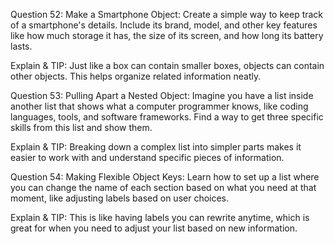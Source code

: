 Question 52: Make a Smartphone Object: Create a simple way to keep track of a smartphone's details. Include its brand, model, and other key features like how much storage it has, the size of its screen, and how long its battery lasts.

Explain & TIP: Just like a box can contain smaller boxes, objects can contain other objects. This helps organize related information neatly.

Question 53: Pulling Apart a Nested Object: Imagine you have a list inside another list that shows what a computer programmer knows, like coding languages, tools, and software frameworks. Find a way to get three specific skills from this list and show them.

Explain & TIP: Breaking down a complex list into simpler parts makes it easier to work with and understand specific pieces of information.

Question 54: Making Flexible Object Keys: Learn how to set up a list where you can change the name of each section based on what you need at that moment, like adjusting labels based on user choices.

Explain & TIP: This is like having labels you can rewrite anytime, which is great for when you need to adjust your list based on new information.